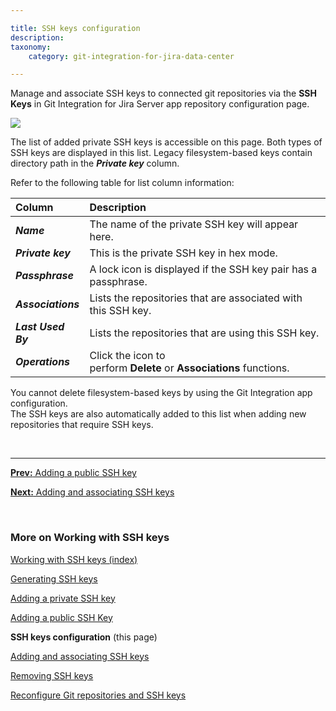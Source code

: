 ```yaml
---

title: SSH keys configuration
description:
taxonomy:
    category: git-integration-for-jira-data-center

---
```


Manage and associate SSH keys to connected git repositories via the **SSH Keys** in Git Integration for Jira Server app repository configuration page.

![](/wp-content/uploads/gij-add-ssh-and-associate-keys.png)

The list of added private SSH keys is accessible on this page. Both types of SSH keys are displayed in this list. Legacy filesystem-based keys contain directory path in the _**Private key**_ column.

Refer to the following table for list column information:

| Column | Description |
| :--- | :--- |
| _**Name**_ | The name of the private SSH key will appear here. |
| _**Private key**_ | This is the private SSH key in hex mode. |
| _**Passphrase**_ | A lock icon is displayed if the SSH key pair has a passphrase. |
| _**Associations**_ | Lists the repositories that are associated with this SSH key. |
| _**Last Used By**_ | Lists the repositories that are using this SSH key. |
| _**Operations**_ | Click the icon to perform **Delete** or **Associations** functions. |

<div class="bbb-callout bbb--note">
    <div class="irow">
    <div class="ilogobox">
        <span class="logoimg"></span>
    </div>
    <div class="imsgbox">
        You cannot delete filesystem-based keys by using the Git Integration app configuration.
    </div>
    </div>
</div>

<div class="bbb-callout bbb--info">
    <div class="irow">
    <div class="ilogobox">
        <span class="logoimg"></span>
    </div>
    <div class="imsgbox">
        The SSH keys are also automatically added to this list when adding new repositories that require SSH keys.
    </div>
    </div>
</div>

&nbsp;
* * *

[**Prev:** Adding a public SSH key](/git-integration-for-jira-data-center/adding-a-public-ssh-key-gij-self-managed)

[**Next:** Adding and associating SSH keys](/git-integration-for-jira-data-center/adding-and-associating-ssh-keys-gij-self-managed)

&nbsp;

### More on Working with SSH keys

[Working with SSH keys (index)](/git-integration-for-jira-data-center/working-with-ssh-keys-gij-self-managed)

[Generating SSH keys](/git-integration-for-jira-data-center/generating-ssh-keys-gij-self-managed)

[Adding a private SSH key](/git-integration-for-jira-data-center/adding-a-private-ssh-key-gij-self-managed)

[Adding a public SSH Key](/git-integration-for-jira-data-center/adding-a-public-ssh-key-gij-self-managed)

**SSH keys configuration** (this page)

[Adding and associating SSH keys](/git-integration-for-jira-data-center/adding-and-associating-ssh-keys-gij-self-managed)

[Removing SSH keys](/git-integration-for-jira-data-center/removing-ssh-keys-gij-self-managed)

[Reconfigure Git repositories and SSH keys](/git-integration-for-jira-data-center/reconfigure-git-repositories-and-ssh-keys-gij-self-managed)




